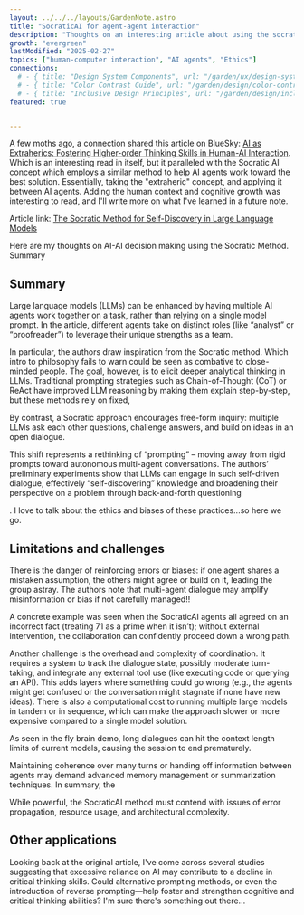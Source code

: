 ```yaml
---
layout: ../../../layouts/GardenNote.astro
title: "SocraticAI for agent-agent interaction"
description: "Thoughts on an interesting article about using the socratic method for agent-agent interaction"
growth: "evergreen"
lastModified: "2025-02-27"
topics: ["human-computer interaction", "AI agents", "Ethics"]
connections:
  # - { title: "Design System Components", url: "/garden/ux/design-system-components" }
  # - { title: "Color Contrast Guide", url: "/garden/design/color-contrast" }
  # - { title: "Inclusive Design Principles", url: "/garden/design/inclusive-design-principles" }
featured: true


---
```

A few moths ago, a connection shared this article on BlueSky: [AI as Extraherics: Fostering Higher-order Thinking Skills in Human-AI Interaction](https://arxiv.org/html/2409.09218v2). Which is an interesting read in itself, but it paralleled with the Socratic AI concept which employs a similar method to help AI agents work toward the best solution. Essentially, taking the "extraheric" concept, and applying it  between AI agents. Adding the human context and cognitive growth was interesting to read, and I'll write more on what I've learned in a future note.


Article link: [The Socratic Method for Self-Discovery in Large Language Models](https://princeton-nlp.github.io/SocraticAI/)

Here are my thoughts on AI-AI decision making using the Socratic Method.
Summary

## Summary
Large language models (LLMs) can be enhanced by having multiple AI agents work together on a task, rather than relying on a single model prompt. In the article, different agents take on distinct roles (like “analyst” or “proofreader”) to leverage their unique strengths as a team​.

In particular, the authors draw inspiration from the Socratic method. Which intro to philosophy fails to warn could be seen as combative to close-minded people. The goal, however, is to elicit deeper analytical thinking in LLMs. Traditional prompting strategies such as Chain-of-Thought (CoT) or ReAct have improved LLM reasoning by making them explain step-by-step, but these methods rely on fixed, 

By contrast, a Socratic approach encourages free-form inquiry: multiple LLMs ask each other questions, challenge answers, and build on ideas in an open dialogue​.

 This shift represents a rethinking of “prompting” – moving away from rigid prompts toward autonomous multi-agent conversations. The authors’ preliminary experiments show that LLMs can engage in such self-driven dialogue, effectively “self-discovering” knowledge and broadening their perspective on a problem through back-and-forth questioning​

.
I love to talk about the ethics and biases of these practices...so here we go.

## Limitations and challenges
There is the danger of reinforcing errors or biases: if one agent shares a mistaken assumption, the others might agree or build on it, leading the group astray. The authors note that multi-agent dialogue may amplify misinformation or bias if not carefully managed​!!

A concrete example was seen when the SocraticAI agents all agreed on an incorrect fact (treating 71 as a prime when it isn’t); without external intervention, the collaboration can confidently proceed down a wrong path​. 

Another challenge is the overhead and complexity of coordination. It requires a system to track the dialogue state, possibly moderate turn-taking, and integrate any external tool use (like executing code or querying an API). This adds layers where something could go wrong (e.g., the agents might get confused or the conversation might stagnate if none have new ideas). There is also a computational cost to running multiple large models in tandem or in sequence, which can make the approach slower or more expensive compared to a single model solution.

As seen in the fly brain demo, long dialogues can hit the context length limits of current models, causing the session to end prematurely​. 

Maintaining coherence over many turns or handing off information between agents may demand advanced memory management or summarization techniques. In summary, the 

While powerful, the SocraticAI method must contend with issues of error propagation, resource usage, and architectural complexity.

## Other applications
Looking back at the original article, I've come across several studies suggesting that excessive reliance on AI may contribute to a decline in critical thinking skills. Could alternative prompting methods, or even the introduction of reverse prompting—help foster and strengthen cognitive and critical thinking abilities? I'm sure there's something out there...
